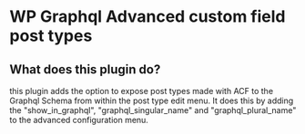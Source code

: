 # WP Graphql Advanced custom field post types

## What does this plugin do?

this plugin adds the option to expose post types made with ACF to the Graphql Schema from within the post type edit menu. It does this by adding the "show_in_graphql", "graphql_singular_name" and "graphql_plural_name" to the advanced configuration menu.